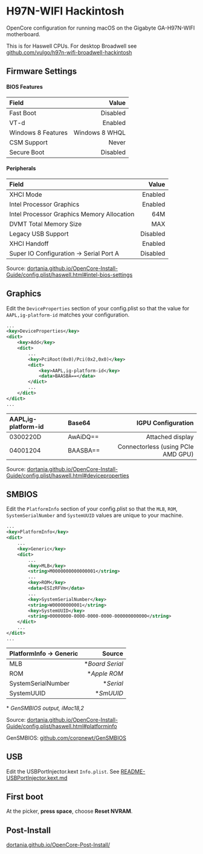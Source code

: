 # H97N-WIFI Hackintosh

OpenCore configuration for running macOS on the Gigabyte GA-H97N-WIFI motherboard.

This is for Haswell CPUs. For desktop Broadwell see [github.com/vulgo/h97n-wifi-broadwell-hackintosh](https://github.com/vulgo/h97n-wifi-broadwell-hackintosh)

## Firmware Settings

#### BIOS Features

| Field              | Value             |
|:-------------------|------------------:|
| Fast Boot          | Disabled          |
| VT-d               | Enabled           |
| Windows 8 Features | Windows 8 WHQL    |
| CSM Support        | Never             |
| Secure Boot        | Disabled          |

#### Peripherals

| Field                                        | Value    |
|:---------------------------------------------|---------:|
| XHCI Mode                                    | Enabled  |
| Intel Processor Graphics                     | Enabled  |
| Intel Processor Graphics Memory Allocation   | 64M      |
| DVMT Total Memory Size                       | MAX      |
| Legacy USB Support                           | Disabled |
| XHCI Handoff                                 | Enabled  |
| Super IO Configuration &#8594; Serial Port A | Disabled |

Source: [dortania.github.io/OpenCore-Install-Guide/config.plist/haswell.html#intel-bios-settings](https://dortania.github.io/OpenCore-Install-Guide/config.plist/haswell.html#intel-bios-settings)

## Graphics

Edit the ```DeviceProperties``` section of your config.plist so that the value for ```AAPL,ig-platform-id``` matches your configuration.

```xml
...
<key>DeviceProperties</key>
<dict>
    <key>Add</key>
    <dict>
        ...
        <key>PciRoot(0x0)/Pci(0x2,0x0)</key>
        <dict>
            <key>AAPL,ig-platform-id</key>
            <data>BAASBA==</data>
        </dict>
        ...
    </dict>
</dict>
...
```

| AAPL,ig-platform-id | Base64   | IGPU Configuration                    |
|:--------------------|:---------|--------------------------------------:|
| 0300220D            | AwAiDQ== | Attached display                      |
| 04001204            | BAASBA== | Connectorless (using PCIe AMD GPU)    |

Source: [dortania.github.io/OpenCore-Install-Guide/config.plist/haswell.html#deviceproperties](https://dortania.github.io/OpenCore-Install-Guide/config.plist/haswell.html#deviceproperties)

## SMBIOS

Edit the ```PlatformInfo``` section of your config.plist so that the ```MLB```, ```ROM```, ```SystemSerialNumber``` and ```SystemUUID``` values are unique to your machine.

```xml
...
<key>PlatformInfo</key>
<dict>
    ...
    <key>Generic</key>
    <dict>
        ...
        <key>MLB</key>
        <string>M0000000000000001</string>
        ...
        <key>ROM</key>
        <data>ESIzRFVm</data>
        ...
        <key>SystemSerialNumber</key>
        <string>W00000000001</string>
        <key>SystemUUID</key>
        <string>00000000-0000-0000-0000-000000000000</string>
    </dict>
    ...
</dict>
...
````

| PlatformInfo &#8594; Generic | Source                    |
|:-----------------------------|--------------------------:|
| MLB                          | \**Board Serial*          |
| ROM                          | \**Apple ROM*             |
| SystemSerialNumber           | \**Serial*                |
| SystemUUID                   | \**SmUUID*                |

\* *GenSMBIOS output, iMac18,2*

Source: [dortania.github.io/OpenCore-Install-Guide/config.plist/haswell.html#platforminfo](https://dortania.github.io/OpenCore-Install-Guide/config.plist/haswell.html#platforminfo)

GenSMBIOS: [github.com/corpnewt/GenSMBIOS](https://github.com/corpnewt/GenSMBIOS)

## USB

Edit the USBPortInjector.kext ```Info.plist```. See [README-USBPortInjector.kext.md](https://github.com/vulgo/ga-h97n-wifi-hackintosh/blob/main/README-USBPortInjector.kext.md)

## First boot

At the picker, **press space**, choose **Reset NVRAM**.

## Post-Install

[dortania.github.io/OpenCore-Post-Install/](https://dortania.github.io/OpenCore-Post-Install/)
